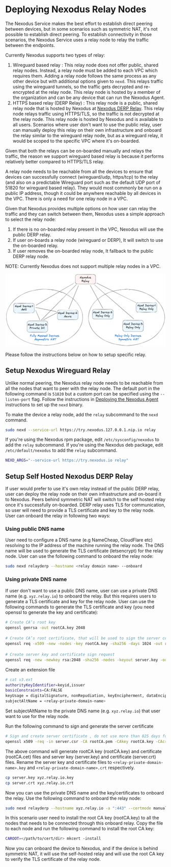 # Deploying Nexodus Relay Nodes

The Nexodus Service makes the best effort to establish direct peering between devices, but in some scenarios such as symmetric NAT, it's not possible to establish direct peering. To establish connectivity in those scenarios, the Nexodus Service uses a relay node to relay the traffic between the endpoints.

Currently Nexodus supports two types of relay:

1. Wireguard based relay :
    This relay node does not offer public, shared relay nodes. Instead, a relay node must be added to each VPC which requires them. Adding a relay node follows the same process as any other device but with additional options given to `nexd`. This relays traffic using the wireguard tunnels, so the traffic gets decrypted and re-encrypted at the relay node. This relay node is hosted by a member of the organization and can be any device that can run the Nexodus Agent.
2. HTTPS based relay (DERP Relay) :
    This relay node is a public, shared relay node that is hosted by Nexodus at [Nexodus DERP Relay](relay.nexodus.io). This relay node relays traffic using HTTPS/TLS, so the traffic is not decrypted at the relay node. This relay node is hosted by Nexodus and is available to all users. Scenarios where user don't want to use the public relay, user can manually deploy this relay on their own infrastructure and onboard the relay similar to the wireguard relay node, but as a wireguard relay, it would be scoped to the specific VPC where it's on-boarded.

Given that both the relays can be on-boarded manually and relays the traffic, the reason we support wireguard based relay is because it performs relatively better compared to HTTPS/TLS relay.

A relay node needs to be reachable from all the devices to ensure that devices can successfully connect (wireguard/udp, https/tcp) to the relay (and also on a predictable Wireguard port such as the default UDP port of 51820 for wireguard based relay). They would most commonly be run on a public IP address, though it could be anywhere reachable by all devices in the VPC. There is only a need for one relay node in a VPC.

Given that Nexodus provides multiple options on how user can relay the traffic and they can switch between them, Nexodus uses a simple approach to select the relay node:

1. If there is no on-boarded relay present in the VPC, Nexodus will use the public DERP relay.
2. If user on-boards a relay node (wireguard or DERP), It will switch to use the on-boarded relay.
3. If user removes the on-boarded relay node, It fallback to the public DERP relay node.

NOTE: Currently Nexodus does not support multiple relay nodes in a VPC.

![no-alt-text](../images/relay-nodes-diagram-1.png)

Please follow the instructions below on how to setup specific relay.

## Setup Nexodus Wireguard Relay

Unlike normal peering, the Nexodus relay node needs to be reachable from all the nodes that want to peer with the relay node. The default port in the following command is `51820` but a custom port can be specified using the `--listen-port` flag. Follow the instructions in [Deploying the Nexodus Agent](agent.md) instructions to set up the `nexd` binary.

To make the device a relay node, add the `relay` subcommand to the `nexd` command.

```sh
sudo nexd --service-url https://try.nexodus.127.0.0.1.nip.io relay
```

If you're using the Nexodus rpm package, edit `/etc/sysconfig/nexodus` to add the `relay` subcommand. If you're using the Nexodus deb package, edit `/etc/default/nexodus` to add the `relay` subcommand.

```sh
NEXD_ARGS="--service-url https://try.nexodus.io relay"
```

## Setup Self Hosted Nexodus DERP Relay

If user would prefer to use it's own relay instead of the public DERP relay, user can deploy the relay node on their own infrastructure and on-board it to Nexodus. Peers behind symmetric NAT will switch to the self hosted relay once it's successfully on-boarded. DERP relay uses TLS for communication, so user will need to provide a TLS certificate and key to the relay node. User can onboard the relay in following two ways:

### Using public DNS name

User need to configure a DNS name (e.g NameCheap, CloudFlare etc) resolving to the IP address of the machine running the relay node. The DNS name will be used to generate the TLS certificate (letsencrypt) for the relay node. User can use the following command to onboard the relay node:

```sh
sudo nexd relayderp --hostname <relay domain name> --onboard
```

### Using private DNS name

If user don't want to use a public DNS name, user can use a private DNS name (e.g. `xyz.relay.io`) to onboard the relay. But this requires users to generate a TLS certificate and key for the relay node. User can use the following commands to generate the TLS certificate and key (you need openssl to generate the key and certificate):

```sh
# Create CA’s root key
openssl genrsa -out rootCA.key 2048

# Create CA’s root certificate, that will be used to sign the server certificate
openssl req -x509 -new -nodes -key rootCA.key -sha256 -days 1024 -out rootCA.pem

# Create server key and certificate sign request
openssl req -new -newkey rsa:2048 -sha256 -nodes -keyout server.key -out server.csr
```

Create an extension file

```sh
# cat v3.ext
authorityKeyIdentifier=keyid,issuer
basicConstraints=CA:FALSE
keyUsage = digitalSignature, nonRepudiation, keyEncipherment, dataEncipherment
subjectAltName = <relay-private-domain-name>
```

Set subjectAltName to the private DNS name (e.g. `xyz.relay.io`) that user want to use for the relay node.

Run the following command to sign and generate the server certificate

```sh
# Sign and create server certificate , do not use more than 825 days for certificate, otherwise Darwin OS will throw error
openssl x509 -req -in server.csr -CA rootCA.pem -CAkey rootCA.key -CAcreateserial -out server.crt -days 800 -sha256 -extfile v3.ext
```

The above command will generate rootCA key (rootCA.key) and certificate (rootCA.cet) files and server key (server.key) and certificate (server.crt) files. Rename the server key and certificate files to `<relay-private-domain-name>.key` and `<relay-private-domain-name>.crt` respectively.

```sh
cp server.key xyz.relay.io.key
cp server.crt xyz.relay.io.crt
```

Now you can use the private DNS name and the key/certificates to onboard the relay. Use the following command to onboard the relay node:

```sh
sudo nexd relayderp --hostname xyz.relay.io -a ":443" --certmode manual --certdir "<certificate-directory-path>"  --onboard
```

In this scenario user need to install the root CA key (rootCA.key) to all the nodes that needs to be connected through this onboard relay. Copy the file to each node and run the following command to install the root CA key:

```sh
CAROOT=</path/to/cert/dir> mkcert -install
```

Now you can onboard the device to Nexodus, and if the device is behind symmetric NAT, it will use the self-hosted relay and will use the root CA key to verify the TLS certificate of the relay node.